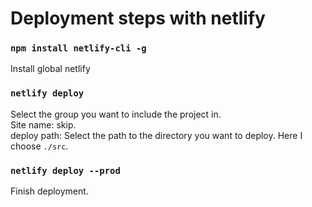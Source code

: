 # Deployment steps with netlify

### `npm install netlify-cli -g`
  Install global netlify

### `netlify deploy`
  Select the group you want to include the project in.\
  Site name: skip.\
  deploy path: Select the path to the directory you want to deploy. Here I choose `./src`.

### `netlify deploy --prod`
  Finish deployment.
